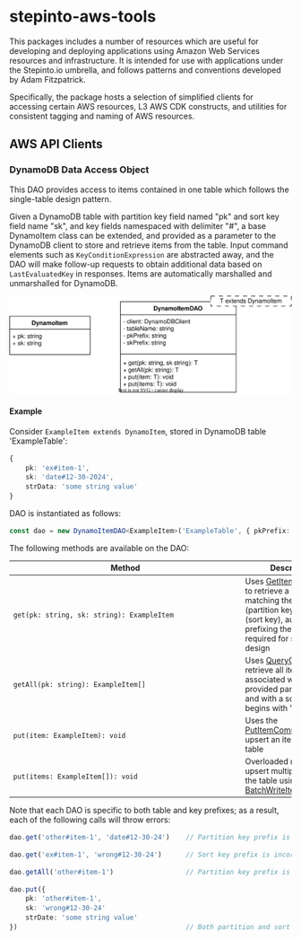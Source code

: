 # stepinto-aws-tools

This packages includes a number of resources which are useful for developing and deploying
applications using Amazon Web Services resources and infrastructure.  It is intended for use
with applications under the Stepinto.io umbrella, and follows patterns and conventions developed
by Adam Fitzpatrick.

Specifically, the package hosts a selection of simplified clients for accessing certain AWS
resources, L3 AWS CDK constructs, and utilities for consistent tagging and naming of AWS resources.

## AWS API Clients

### DynamoDB Data Access Object

This DAO provides access to items contained in one table which follows the single-table design
pattern.

Given a DynamoDB table with partition key field named "pk" and sort key field name "sk", and key
fields namespaced with delimiter "#", a base DynamoItem class can be extended, and provided as
a parameter to the DynamoDB client to store and retrieve items from the table. Input command
elements such as `KeyConditionExpression` are abstracted away, and the DAO will make follow-up
requests to obtain additional data based on `LastEvaluatedKey` in responses. Items are
automatically marshalled and unmarshalled for DynamoDB.

<center>

![DynamoDB DAO class diagram](./docs/dynamo-item-dao.drawio.svg)

</center>

#### Example

Consider `ExampleItem extends DynamoItem`, stored in DynamoDB table 'ExampleTable':

```typescript
{
    pk: 'ex#item-1',
    sk: 'date#12-30-2024',
    strData: 'some string value'
}
```

DAO is instantiated as follows:

```typescript
const dao = new DynamoItemDAO<ExampleItem>('ExampleTable', { pkPrefix: 'ex', skPrefix: 'date' })
```

The following methods are available on the DAO:

| <div style="width: 400px">Method</div> | Description |
| --- | --- |
| `get(pk: string, sk: string): ExampleItem` | Uses [GetItemCommand](https://docs.aws.amazon.com/AWSJavaScriptSDK/v3/latest/client/dynamodb/command/GetItemCommand/) to retrieve a single item matching the provided pk (partition key) and sk (sort key), automatically prefixing the keys as required for single-table design |
| `getAll(pk: string): ExampleItem[]` | Uses [QueryCommand](https://docs.aws.amazon.com/AWSJavaScriptSDK/v3/latest/client/dynamodb/command/QueryCommand/) to retrieve all items associated with the provided partition key, and with a sort key that begins with 'sort#' |
| `put(item: ExampleItem): void` | Uses the [PutItemCommand](https://docs.aws.amazon.com/AWSJavaScriptSDK/v3/latest/client/dynamodb/command/PutItemCommand/) to upsert an item into the table |
| `put(items: ExampleItem[]): void` | Overloaded method to upsert multiple items into the table using [BatchWriteItemCommand](https://docs.aws.amazon.com/AWSJavaScriptSDK/v3/latest/client/dynamodb/command/BatchWriteItemCommand/) |

Note that each DAO is specific to both table and key prefixes; as a result, each of the following calls will throw errors:

```typescript
dao.get('other#item-1', 'date#12-30-24')    // Partition key prefix is incorrect
```

```typescript
dao.get('ex#item-1', 'wrong#12-30-24')      // Sort key prefix is incorrect
```

```typescript
dao.getAll('other#item-1')                  // Partition key prefix is incorrect
```

```typescript
dao.put({
    pk: 'other#item-1',
    sk: 'wrong#12-30-24'
    strDate: 'some string value'
})                                          // Both partition and sort key prefixes are incorrect
```
